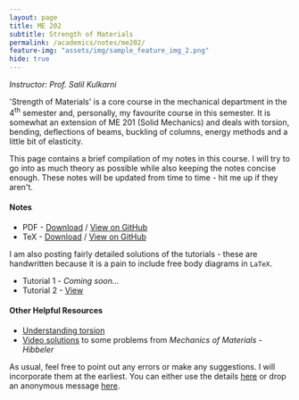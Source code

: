 ```yaml
---
layout: page
title: ME 202
subtitle: Strength of Materials
permalink: /academics/notes/me202/
feature-img: "assets/img/sample_feature_img_2.png"
hide: true
---
```

<i>Instructor: Prof. Salil Kulkarni</i>

'Strength of Materials' is a core course in the mechanical department in the 4<sup>th</sup> semester and, personally, my favourite course in this semester. It is somewhat an extension of ME 201 (Solid Mechanics) and deals with torsion, bending, deflections of beams, buckling of columns, energy methods and a little bit of elasticity.

This page contains a brief compilation of my notes in this course. I will try to go into as much theory as possible while also keeping the notes concise enough. These notes will be updated from time to time - hit me up if they aren't.

<h4>Notes</h4>

<ul>
<li>PDF - <a href="https://omprabhu31.github.io/academics/notes/me202/me202notes.pdf">Download</a> / <a href="https://github.com/omprabhu31/omprabhu31.github.io/blob/master/academics/notes/me202/me202notes.pdf">View on GitHub</a></li>
<li>TeX - <a href="https://omprabhu31.github.io/academics/notes/me202/me202notes.tex">Download</a> / <a href="https://github.com/omprabhu31/omprabhu31.github.io/blob/master/academics/notes/me202/me202notes.tex">View on GitHub</a></li>
</ul>

I am also posting fairly detailed solutions of the tutorials - these are handwritten because it is a pain to include free body diagrams in `LaTeX`.

<ul>
<li>Tutorial 1 - <i>Coming soon...</i></li>
<li>Tutorial 2 - <a href="https://omprabhu31.github.io/academics/notes/me202/tutorials/me202_tut2.pdf">View</a></li>
</ul>

<h4>Other Helpful Resources</h4>

<ul>
<li><a href="https://www.youtube.com/watch?v=1YTKedLQOa0">Understanding torsion</a></li>
<li><a href="https://media.pearsoncmg.com/ph/esm/ecs_hibbeler_mom_10/videosolutions.html">Video solutions</a> to some problems from <i>Mechanics of Materials - Hibbeler</i></li>
</ul>

As usual, feel free to point out any errors or make any suggestions. I will incorporate them at the earliest. You can either use the details [here](/contact/) or drop an anonymous message [here](https://forms.gle/d12hiHhnEpvDcL2u7).